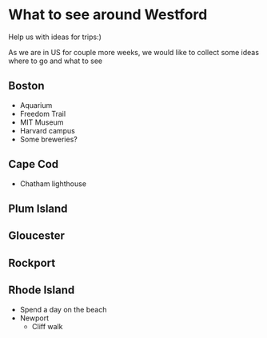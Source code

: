 # What to see around Westford
Help us with ideas for trips:)

As we are in US for couple more weeks, we would like to collect some ideas where to go and what to see

## Boston

* Aquarium
* Freedom Trail
* MIT Museum
* Harvard campus
* Some breweries?

## Cape Cod

* Chatham lighthouse

## Plum Island

## Gloucester

## Rockport

## Rhode Island

* Spend a day on the beach
* Newport
  * Cliff walk
